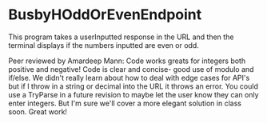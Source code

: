 # BusbyHOddOrEvenEndpoint

This program takes a userInputted response in the URL and then the terminal displays if the numbers inputted are even or odd.

Peer reviewed by Amardeep Mann: Code works greats for integers both positive and negative! Code is clear and concise- good use of modulo and if/else. We didn't really learn about how to deal with edge cases for API's but if I throw in a string or decimal into the URL it throws an error. You could use a TryParse in a future revision to maybe let the user know they can only enter integers. But I'm sure we'll cover a more elegant solution in class soon. Great work!
